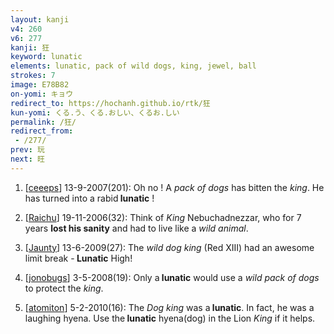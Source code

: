 ```yaml
---
layout: kanji
v4: 260
v6: 277
kanji: 狂
keyword: lunatic
elements: lunatic, pack of wild dogs, king, jewel, ball
strokes: 7
image: E78B82
on-yomi: キョウ
redirect_to: https://hochanh.github.io/rtk/狂
kun-yomi: くる.う、くる.おしい、くるお.しい
permalink: /狂/
redirect_from:
 - /277/
prev: 玩
next: 旺
---
```


1) [<a href="http://kanji.koohii.com/profile/ceeeps">ceeeps</a>] 13-9-2007(201): Oh no ! A <em>pack of dogs</em> has bitten the <em>king</em>. He has turned into a rabid<strong> lunatic</strong> !

2) [<a href="http://kanji.koohii.com/profile/Raichu">Raichu</a>] 19-11-2006(32): Think of <em>King</em> Nebuchadnezzar, who for 7 years <strong>lost his sanity</strong> and had to live like a <em>wild animal</em>.

3) [<a href="http://kanji.koohii.com/profile/Jaunty">Jaunty</a>] 13-6-2009(27): The <em>wild dog king</em> (Red XIII) had an awesome limit break -<strong> Lunatic</strong> High!

4) [<a href="http://kanji.koohii.com/profile/jonobugs">jonobugs</a>] 3-5-2008(19): Only a<strong> lunatic</strong> would use a <em>wild pack of dogs</em> to protect the <em>king</em>.

5) [<a href="http://kanji.koohii.com/profile/atomiton">atomiton</a>] 5-2-2010(16): The <em>Dog king</em> was a<strong> lunatic</strong>. In fact, he was a laughing hyena. Use the<strong> lunatic</strong> hyena(dog) in the Lion <em>King</em> if it helps.


